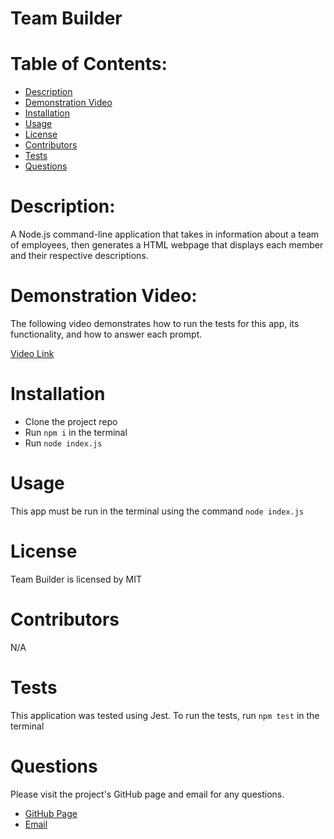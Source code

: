 
# Team Builder
<h1>Table of Contents:</h1>
<ul>
  <li><a href="#description">Description</a></li>
  <li><a href="#demonstration">Demonstration Video</li>
  <li><a href="#installation">Installation</a></li>
  <li><a href="#usage">Usage</a></li>
  <li><a href="#license">License</a></li>
  <li><a href="#contributors">Contributors</a></li>
  <li><a href="#tests">Tests</a></li>
  <li><a href="#questions">Questions</a></li>
</ul>

<h1 id="description">Description:</h1>
<p>A Node.js command-line application that takes in information about a team of employees, then generates a HTML webpage that displays each member and their respective descriptions.</p>

<h1 id="demonstration">Demonstration Video:</h1>
<p>The following video demonstrates how to run the tests for this app, its functionality, and how to answer each prompt.</p>
<a href="https://drive.google.com/file/d/1r4TV0ZpMNrGwY9GaMNajFIOqtf_5izMw/view" target="_blank">Video Link<a>

<h1 id="installation">Installation</h1>

- Clone the project repo 
- Run `npm i` in the terminal 
- Run `node index.js`

<h1 id="usage">Usage</h1>

This app must be run in the terminal using the command `node index.js`

<h1 id="license">License</h1>
<p>Team Builder is licensed by MIT</p>

<h1 id="contributors">Contributors</h1>
<p>N/A</p>

<h1 id="tests">Tests</h1>

This application was tested using Jest. 
To run the tests, run `npm test` in the terminal

<h1 id="questions">Questions</h1>
<p>Please visit the project's GitHub page and email for any questions.</p>
<ul>
  <li><a href="https://github.com/ktkyletran">GitHub Page</a></li>
  <li><a href="mailto: ktkyletran@gmail.com">Email</a></li>
</ul>

